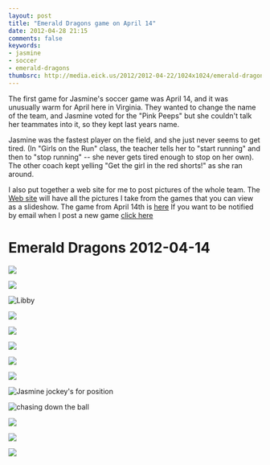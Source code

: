 ```yaml
---
layout: post
title: "Emerald Dragons game on April 14"
date: 2012-04-28 21:15
comments: false
keywords: 
- jasmine
- soccer
- emerald-dragons
thumbsrc: http://media.eick.us/2012/2012-04-22/1024x1024/emerald-dragons-2012-04-14-39.jpg
---
```

The first game for Jasmine's soccer game was April 14, and it was unusually warm for April here in Virginia.  They wanted to change the name of the team, and Jasmine voted for the "Pink Peeps" but she couldn't talk her teammates into it, so they kept last years name.

Jasmine was the fastest player on the field, and she just never seems to get tired.  (In "Girls on the Run" class, the teacher tells her to "start running" and then to "stop running" -- she never gets tired enough to stop on her own).  The other coach kept yelling "Get the girl in the red shorts!" as she ran around.  

I also put together a web site for me to post pictures of the whole team.  The [Web site](http://eick.us/emerald-dragons) will have all the pictures I take from the games that you can view as a slideshow.   The game from April 14th is [here](http://eick.us/emerald-dragons/#/8/0) If you want to be notified by email when I post a new game [click here](http://eepurl.com/lhf_9) 

# Emerald Dragons 2012-04-14




![](http://media.eick.us/media/photographs/2012/2012-04-22/emerald-dragons-2012-04-14-39.jpg)





![](http://media.eick.us/media/photographs/2012/2012-04-22/emerald-dragons-2012-04-14-33.jpg)




![Libby](http://media.eick.us/media/photographs/2012/2012-04-22/emerald-dragons-2012-04-14-19.jpg)





![](http://media.eick.us/media/photographs/2012/2012-04-22/emerald-dragons-2012-04-14-31.jpg)





![](http://media.eick.us/media/photographs/2012/2012-04-22/emerald-dragons-2012-04-14-30.jpg)




![](http://media.eick.us/media/photographs/2012/2012-04-22/emerald-dragons-2012-04-14-29.jpg)





![](http://media.eick.us/media/photographs/2012/2012-04-22/emerald-dragons-2012-04-14-25.jpg)





![](http://media.eick.us/media/photographs/2012/2012-04-22/emerald-dragons-2012-04-14-24.jpg)






![Jasmine jockey's for position](http://media.eick.us/media/photographs/2012/2012-04-22/emerald-dragons-2012-04-14-14.jpg)





![chasing down the ball](http://media.eick.us/media/photographs/2012/2012-04-22/emerald-dragons-2012-04-14-12.jpg)





![](http://media.eick.us/media/photographs/2012/2012-04-22/emerald-dragons-2012-04-14-3.jpg)





![](http://media.eick.us/media/photographs/2012/2012-04-22/emerald-dragons-2012-04-14-2.jpg)




![](http://media.eick.us/media/photographs/2012/2012-04-22/emerald-dragons-2012-04-14-1.jpg)
